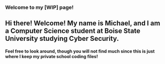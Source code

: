 ### Welcome to my [WIP] page!

## Hi there! Welcome! My name is Michael, and I am a Computer Science student at Boise State University studying Cyber Security.

#### Feel free to look around, though you will not find much since this is just where I keep my private school coding files!

